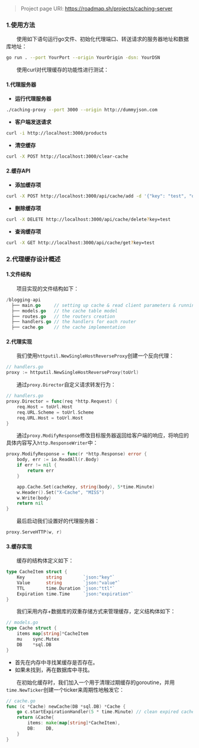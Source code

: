 > Project page URI: https://roadmap.sh/projects/caching-server

### 1.使用方法

&emsp;&emsp;使用如下语句运行go文件、初始化代理端口、转送请求的服务器地址和数据库地址：

```bash
go run . --port YourPort --origin YourOrigin -dsn: YourDSN 
```

&emsp;&emsp;使用curl对代理缓存的功能性进行测试：

#### 1.代理服务器

* **运行代理服务器**

```bash
./caching-proxy --port 3000 --origin http://dummyjson.com
```

* **客户端发送请求**
```bash
curl -i http://localhost:3000/products
```

* **清空缓存**
```bash
curl -X POST http://localhost:3000/clear-cache
```

#### 2.缓存API

* **添加缓存项**

```bash
curl -X POST http://localhost:3000/api/cache/add -d '{"key": "test", "data": "some data", "ttl": 3600}'
```

* **删除缓存项**

```bash
curl -X DELETE http://localhost:3000/api/cache/delete?key=test
```

* **查询缓存项**

```bash
curl -X GET http://localhost:3000/api/cache/get?key=test
```

### 2.代理缓存设计概述

#### 1.文件结构

&emsp;&emsp;项目实现的文件结构如下：

```go
/blogging-api
  ├── main.go     // setting up cache & read client parameters & running server
  ├── models.go   // the cache table model
  ├── routes.go   // the routers creation
  ├── handlers.go // the handlers for each router
  ├── cache.go    // the cache implementation 
```

#### 2.代理实现

&emsp;&emsp;我们使用`httputil.NewSingleHostReverseProxy`创建一个反向代理：

```go
// handlers.go
proxy := httputil.NewSingleHostReverseProxy(toUrl)
```

&emsp;&emsp;通过`proxy.Director`自定义请求转发行为：

```go
// handlers.go
proxy.Director = func(req *http.Request) {
	req.Host = toUrl.Host
	req.URL.Scheme = toUrl.Scheme
	req.URL.Host = toUrl.Host
}
```

&emsp;&emsp;通过`proxy.ModifyResponse`修改目标服务器返回给客户端的响应，将响应的具体内容写入`http.ResponseWriter`中：

```go
proxy.ModifyResponse = func(r *http.Response) error {
	body, err := io.ReadAll(r.Body)
	if err != nil {
		return err
	}

	app.Cache.Set(cacheKey, string(body), 5*time.Minute)
	w.Header().Set("X-Cache", "MISS")
	w.Write(body)
	return nil
}
```

&emsp;&emsp;最后启动我们设置好的代理服务器：

```go
proxy.ServeHTTP(w, r)
```

#### 3.缓存实现

&emsp;&emsp;缓存的结构体定义如下：

```go
type CacheItem struct {
	Key        string        `json:"key"`
	Value      string        `json:"value"`
	TTL        time.Duration `json:"ttl"`
	Expiration time.Time     `json:"expiration"`
}
```

&emsp;&emsp;我们采用内存+数据库的双重存储方式来管理缓存，定义结构体如下：

```go
// models.go
type Cache struct {
	items map[string]*CacheItem
	mu    sync.Mutex
	DB    *sql.DB
}
```

* 首先在内存中寻找某缓存是否存在。
* 如果未找到，再在数据库中寻找。


&emsp;&emsp;在初始化缓存时，我们加入一个用于清理过期缓存的goroutine，并用`time.NewTicker`创建一个ticker来周期性地触发它：

```go
// cache.go
func (c *Cache) newCache(DB *sql.DB) *Cache {
	go c.startExpirationHandler(5 * time.Minute) // clean expired cache periodically 
	return &Cache{
		items: make(map[string]*CacheItem),
		DB:    DB,
	}
}
```